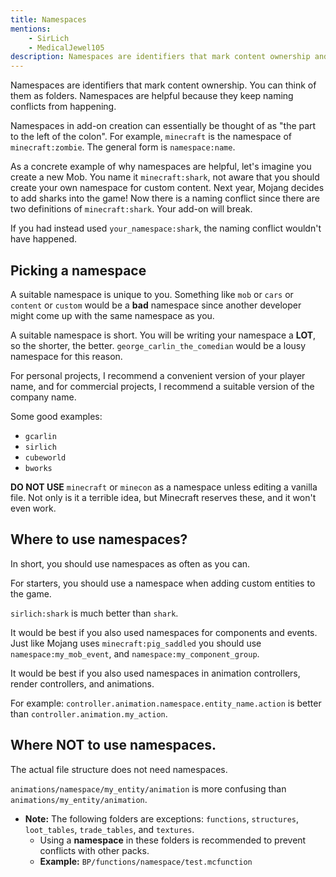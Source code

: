 ```yaml
---
title: Namespaces
mentions:
    - SirLich
    - MedicalJewel105
description: Namespaces are identifiers that mark content ownership and are helpful because they keep naming conflicts from happening.
---
```


Namespaces are identifiers that mark content ownership. You can think of them as folders. Namespaces are helpful because they keep naming conflicts from happening.

Namespaces in add-on creation can essentially be thought of as "the part to the left of the colon". For example, `minecraft` is the namespace of `minecraft:zombie`. The general form is `namespace:name`.

As a concrete example of why namespaces are helpful, let's imagine you create a new Mob. You name it `minecraft:shark`, not aware that you should create your own namespace for custom content. Next year, Mojang decides to add sharks into the game! Now there is a naming conflict since there are two definitions of `minecraft:shark`. Your add-on will break.

If you had instead used `your_namespace:shark`, the naming conflict wouldn't have happened.

## Picking a namespace

A suitable namespace is unique to you. Something like `mob` or `cars` or `content` or `custom` would be a **bad** namespace since another developer might come up with the same namespace as you.

A suitable namespace is short. You will be writing your namespace a **LOT**, so the shorter, the better. `george_carlin_the_comedian` would be a lousy namespace for this reason.

For personal projects, I recommend a convenient version of your player name, and for commercial projects, I recommend a suitable version of the company name.

Some good examples:

-   `gcarlin`
-   `sirlich`
-   `cubeworld`
-   `bworks`

**DO NOT USE** `minecraft` or `minecon` as a namespace unless editing a vanilla file. Not only is it a terrible idea, but Minecraft reserves these, and it won't even work.

## Where to use namespaces?

In short, you should use namespaces as often as you can.

For starters, you should use a namespace when adding custom entities to the game.

`sirlich:shark` is much better than `shark`.

It would be best if you also used namespaces for components and events. Just like Mojang uses `minecraft:pig_saddled` you should use `namespace:my_mob_event`, and `namespace:my_component_group`.

It would be best if you also used namespaces in animation controllers, render controllers, and animations.

For example: `controller.animation.namespace.entity_name.action` is better than `controller.animation.my_action`.

## Where NOT to use namespaces.

The actual file structure does not need namespaces.

`animations/namespace/my_entity/animation` is more confusing than `animations/my_entity/animation`.

- **Note:** The following folders are exceptions: `functions`, `structures`, `loot_tables`, `trade_tables`, and `textures`.
    - Using a **namespace** in these folders is recommended to prevent conflicts with other packs.
    - **Example:** `BP/functions/namespace/test.mcfunction`
